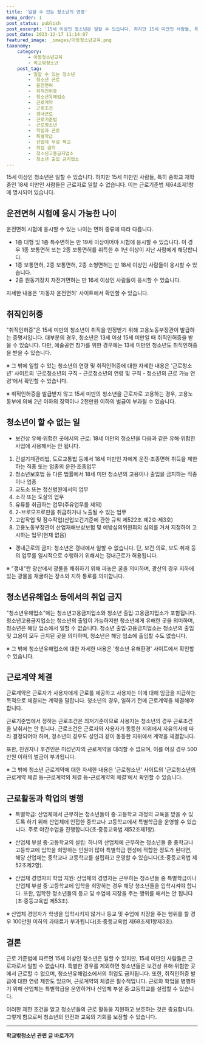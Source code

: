 ```yaml
---
title: '일할 수 있는 청소년의 연령'
menu_order: 1
post_status: publish
post_excerpt: '15세 이상인 청소년은 일할 수 있습니다. 하지만 15세 미만인 사람들, 특히 중학교 재학 중인 18세 미만인 사람들은 근로자로 일할 수 없습니다. 이는 근로기준법 제64조제1항에 명시되어 있습니다.'
post_date: 2023-12-17 11:14:07
featured_image: _images/아동청소년교육.png
taxonomy:
    category:
        - 아동청소년교육
        - 학교밖청소년
    post_tag:
        - 일할 수 있는 청소년
        -  청소년 근로
        -  운전면허
        -  취직인허증
        -  청소년유해업소
        -  근로계약
        -  근로조건
        -  갱내근로
        -  근로기준법
        -  근로청소년
        -  학업과 근로
        -  특별학급
        -  산업체 부설 학교
        -  취업 금지
        -  청소년고용금지업소
        -  청소년 출입 금지업소
---
```



15세 이상인 청소년은 일할 수 있습니다. 하지만 15세 미만인 사람들, 특히 중학교 재학 중인 18세 미만인 사람들은 근로자로 일할 수 없습니다. 이는 근로기준법 제64조제1항에 명시되어 있습니다.

## 운전면허 시험에 응시 가능한 나이

운전면허 시험에 응시할 수 있는 나이는 면허 종류에 따라 다릅니다.
- 1종 대형 및 1종 특수면허는 만 19세 이상이어야 시험에 응시할 수 있습니다. 이 경우 1종 보통면허 또는 2종 보통면허를 취득한 후 1년 이상이 지난 사람에게 해당합니다.
- 1종 보통면허, 2종 보통면허, 2종 소형면허는 만 18세 이상인 사람들이 응시할 수 있습니다.
- 2종 원동기장치 자전거면허는 만 16세 이상인 사람들이 응시할 수 있습니다.

자세한 내용은 '자동차 운전면허' 사이트에서 확인할 수 있습니다.

## 취직인허증

"취직인허증"은 15세 미만의 청소년이 취직을 인정받기 위해 고용노동부장관이 발급하는 증명서입니다. 대부분의 경우, 청소년은 13세 이상 15세 미만일 때 취직인허증을 받을 수 있습니다. 다만, 예술공연 참가를 위한 경우에는 13세 미만인 청소년도 취직인허증을 받을 수 있습니다.

※ 그 밖에 일할 수 있는 청소년의 연령 및 취직인허증에 대한 자세한 내용은 '근로청소년' 사이트의 '근로청소년의 구직 - 근로청소년의 연령 및 구직 - 청소년의 근로 가능 연령'에서 확인할 수 있습니다.

※ 취직인허증을 발급받지 않고 15세 미만의 청소년을 근로자로 고용하는 경우, 고용노동부에 의해 2년 이하의 징역이나 2천만원 이하의 벌금이 부과될 수 있습니다.

## 청소년이 할 수 없는 일

- 보건상 유해·위험한 곳에서의 근로: 18세 미만의 청소년을 다음과 같은 유해·위험한 사업에 사용해서는 안 됩니다.
1. 건설기계관리법, 도로교통법 등에서 18세 미만인 자에게 운전·조종면허 취득을 제한하는 직종 또는 업종의 운전·조종업무
2. 청소년보호법 등 다른 법률에서 18세 미만 청소년의 고용이나 출입을 금지하는 직종이나 업종
3. 교도소 또는 정신병원에서의 업무
4. 소각 또는 도살의 업무
5. 유류를 취급하는 업무(주유업무를 제외)
6. 2-브로모프로판을 취급하거나 노출될 수 있는 업무
7. 고압작업 및 잠수작업(산업보건기준에 관한 규칙 제522조 제2호·제3호)
8. 고용노동부장관이 산업재해보상보험 및 예방심의위원회의 심의를 거쳐 지정하여 고시하는 업무(현재 없음)

- 갱내근로의 금지: 청소년은 갱내에서 일할 수 없습니다. 단, 보건·의료, 보도·취재 등의 업무를 일시적으로 수행하기 위해서는 갱내근로가 허용됩니다.

※ "갱내"란 광산에서 광물을 채취하기 위해 파놓은 굴을 의미하며, 광산의 경우 지하에 있는 광물을 채굴하는 장소와 지하 통로를 의미합니다.

## 청소년유해업소 등에서의 취업 금지

"청소년유해업소"에는 청소년고용금지업소와 청소년 출입·고용금지업소가 포함됩니다. 청소년고용금지업소는 청소년의 출입이 가능하지만 청소년에게 유해한 곳을 의미하며, 청소년은 해당 업소에서 일할 수 없습니다. 청소년 출입·고용금지업소는 청소년의 출입 및 고용이 모두 금지된 곳을 의미하며, 청소년은 해당 업소에 출입할 수도 없습니다.

※ 그 밖에 청소년유해업소에 대한 자세한 내용은 '청소년 유해환경' 사이트에서 확인할 수 있습니다.

## 근로계약 체결

근로계약은 근로자가 사용자에게 근로를 제공하고 사용자는 이에 대해 임금을 지급하는 목적으로 체결되는 계약을 말합니다. 청소년의 경우, 일하기 전에 근로계약을 체결해야 합니다.

근로기준법에서 정하는 근로조건은 최저기준이므로 사용자는 청소년의 경우 근로조건을 낮춰서는 안 됩니다. 근로조건은 근로자와 사용자가 동등한 지위에서 자유의사에 따라 결정되어야 하며, 청소년의 경우도 성인과 같이 동등한 지위에서 계약을 체결합니다.

또한, 친권자나 후견인은 미성년자의 근로계약을 대리할 수 없으며, 이를 어길 경우 500만원 이하의 벌금이 부과됩니다.

※ 그 밖에 청소년 근로계약에 대한 자세한 내용은 '근로청소년' 사이트의 '근로청소년의 근로계약 체결 등-근로계약의 체결 등-근로계약의 체결'에서 확인할 수 있습니다.

## 근로활동과 학업의 병행

- 특별학급: 산업체에서 근무하는 청소년들이 중·고등학교 과정의 교육을 받을 수 있도록 하기 위해 산업체에 인접한 중학교나 고등학교에서 특별학급을 운영할 수 있습니다. 주로 야간수업을 진행합니다(초·중등교육법 제52조제1항).

- 산업체 부설 중·고등학교의 설립: 하나의 산업체에 근무하는 청소년들 중 중학교나 고등학교에 입학을 희망하는 인원이 많아 특별학급 편성에 적합한 정도가 된다면, 해당 산업체는 중학교나 고등학교를 설립하고 운영할 수 있습니다(초·중등교육법 제52조제2항).

- 산업체 경영자의 학업 지원: 산업체의 경영자는 근무하는 청소년들 중 특별학급이나 산업체 부설 중·고등학교에 입학을 희망하는 경우 해당 청소년들을 입학시켜야 합니다. 또한, 입학한 청소년들의 등교 및 수업에 지장을 주는 행위를 해서는 안 됩니다(초·중등교육법 제53조).

※ 산업체 경영자가 학생을 입학시키지 않거나 등교 및 수업에 지장을 주는 행위를 할 경우 100만원 이하의 과태료가 부과됩니다(초·중등교육법 제68조제1항제3호).

## 결론

근로 기준법에 따르면 15세 이상인 청소년은 일할 수 있지만, 15세 미만인 사람들은 근로자로서 일할 수 없습니다. 특별한 경우를 제외하면 청소년들은 보건상 유해·위험한 곳에서 근로할 수 없으며, 청소년유해업소에서의 취업도 금지됩니다. 또한, 취직인허증 발급에 대한 연령 제한도 있으며, 근로계약의 체결은 필수적입니다. 근로와 학업을 병행하기 위해 산업체는 특별학급을 운영하거나 산업체 부설 중·고등학교를 설립할 수 있습니다.

이러한 제한 조건을 알고 청소년들의 근로 활동을 지원하고 보호하는 것은 중요합니다. 그렇게 함으로써 청소년의 안전과 교육의 기회를 보장할 수 있습니다.
<!-- wp:separator -->
<hr class="wp-block-separator has-alpha-channel-opacity"/>
<!-- /wp:separator -->

<!-- wp:group {"backgroundColor":"base","layout":{"type":"constrained"}} -->
<div class="wp-block-group has-base-background-color has-background"><!-- wp:paragraph {"align":"center","fontSize":"medium"} -->
<p class="has-text-align-center has-large-font-size"><strong>학교밖청소년 관련 글 바로가기</strong></p>
<!-- /wp:paragraph -->


<!-- wp:latest-posts
{"categories":[{"id":34677,"count":19,"description":"","link":"https://uknowlaw.com/category/%ed%95%99%ea%b5%90%eb%b0%96%ec%b2%ad%ec%86%8c%eb%85%84/","name":"학교밖청소년","slug":"학교밖청소년","taxonomy":"category","parent":0,"meta":[],"_links":{"self":[{"href":"https://uknowlaw.com/wp-json/wp/v2/categories/34677"}],"collection":[{"href":"https://uknowlaw.com/wp-json/wp/v2/categories"}],"about":[{"href":"https://uknowlaw.com/wp-json/wp/v2/taxonomies/category"}],"wp:post_type":[{"href":"https://uknowlaw.com/wp-json/wp/v2/posts?categories=34677"}],"curies":[{"name":"wp","href":"https://api.w.org/{rel}","templated":true}]}}],"postsToShow":100,"excerptLength":28,"postLayout":"grid","columns":2,"featuredImageAlign":"left","featuredImageSizeSlug":"large","fontSize":"small"} /--></div>
<!-- /wp:group -->